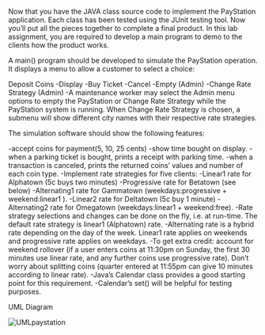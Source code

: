 Now that you have the JAVA class source code to implement the PayStation application. Each class has been tested using the JUnit testing tool. Now you’ll put all the pieces together to complete a final product. In this lab assignment, you are required to develop a main program to demo to the clients how the product works.

A main() program should be developed to simulate the PayStation operation. It displays a menu to allow a customer to select a choice:

Deposit Coins
-Display
-Buy Ticket
-Cancel
-Empty (Admin)
-Change Rate Strategy (Admin)
-A maintenance worker may select the Admin menu options to empty the PayStation or Change Rate Strategy while the PayStation system is running. When Change Rate Strategy is chosen, a submenu will show different city names with their respective rate strategies. 

The simulation software should show the following features:

-accept coins for payment(5, 10, 25 cents)
-show time bought on display.
-when a parking ticket is bought, prints a receipt with parking time.
-when a transaction is canceled, prints the returned coins’ values and number of each coin type.
-Implement rate strategies for five clients:
  -Linear1 rate for Alphatown (5c buys two minutes)
  -Progressive rate for Betatown (see below)
  -Alternating1 rate for Gammatown (weekdays:progressive + weekend:linear1 ).
  -Linear2 rate for Deltatown (5c buy 1 minute)
  -Alternating2 rate for Omegatown (weekdays:linear1 + weekend:free).
-Rate strategy selections and changes can be done on the fly, i.e. at run-time. The default rate strategy is linear1 (Alphatown) rate.
-Alternating rate is a hybrid rate depending on the day of the week. Linear1 rate applies on weekends and progressive rate applies on weekdays.
  -To get extra credit:  account for weekend rollover (if a user enters coins at 11:30pm on Sunday, the first 30 minutes use linear rate, and any further coins use progressive rate).  Don’t worry about splitting coins (quarter entered at 11:55pm can give 10 minutes according to linear rate).
  -Java’s Calendar class provides a good starting point for this requirement.
  -Calendar’s set() will be helpful for testing purposes.

UML Diagram

![UMLpaystation](https://github.com/lillyhewitt/Java-Programs/assets/70710764/493c3859-4274-4949-8685-92e0410d144b)
